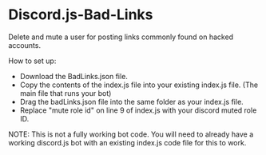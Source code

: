 # Discord.js-Bad-Links
Delete and mute a user for posting links commonly found on hacked accounts.


How to set up:
- Download the BadLinks.json file.
- Copy the contents of the index.js file into your existing index.js file. (The main file that runs your bot)
- Drag the badLinks.json file into the same folder as your index.js file.
- Replace "mute role id" on line 9 of index.js with your discord muted role ID.


NOTE: This is not a fully working bot code. You will need to already have a working discord.js bot with an existing index.js code file for this to work.
